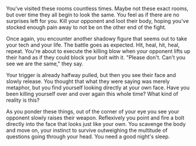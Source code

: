 You've visited these rooms countless times. Maybe not these exact rooms, but over time they all begin to look the same. You feel as if there are no surprises left for you. Kill your opponent and loot their body, hoping you've stocked enough pain away to not be on the other end of the fight.

Once again, you encounter another shadowy figure that seems out to take your tech and your life. The battle goes as expected. Hit, heal, hit, heal, repeat. You're about to execute the killing blow when your opponent lifts up their hand as if they could block your bolt with it. "Please don't. Can't you see we are the same," they say.

Your trigger is already halfway pulled, but then you see their face and slowly release. You thought that what they were saying was merely metaphor, but you find yourself looking directly at your own face. Have you been killing yourself over and over again this whole time? What kind of reality is this?

As you ponder these things, out of the corner of your eye you see your opponent slowly raises their weapon. Reflexively you point and fire a bolt directly into the face that looks just like your own. You scavenge the body and move on, your instinct to survive outweighing the multitude of questions going through your head. You need a good night's sleep. 
